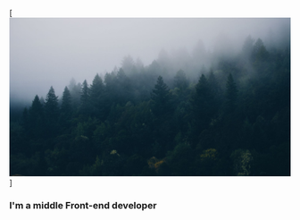 [![Header](https://github.com/tragedyHub/tragedyHub/blob/main/assets/forest.jpg)]

### I'm a middle Front-end developer
